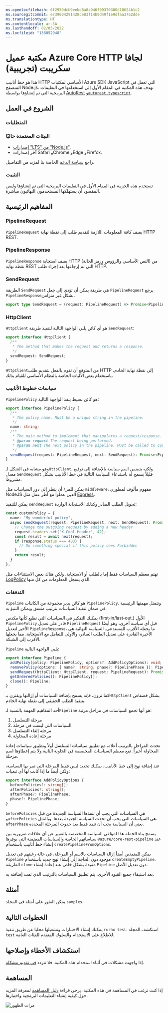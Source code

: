 ```yaml
---
ms.openlocfilehash: 6f2950dcb9eebd8a8a946f99370300d10624b1c2
ms.sourcegitcommit: e739004291428ce83f14b9d49f1e9dfaa3762dde
ms.translationtype: HT
ms.contentlocale: ar-SA
ms.lasthandoff: 02/05/2022
ms.locfileid: "138052948"
---
```

# <a name="azure-core-http-client-library-for-javascript-experimental"></a>مكتبة عميل Azure Core HTTP لجافا سكريبت (تجريبية)

هذا هو خط أنابيب HTTP الأساسي لمكتبات Azure SDK JavaScript التي تعمل في المتصفح Node.js. تهدف هذه المكتبة في المقام الأول إلى استخدامها في التعليمات البرمجية التي تم إنشاؤها بواسطة [AutoRest](https://github.com/Azure/Autorest) و[`autorest.typescript`](https://github.com/Azure/autorest.typescript).

## <a name="getting-started"></a>الشروع في العمل

### <a name="requirements"></a>المتطلبات

### <a name="currently-supported-environments"></a>البيئات المعتمدة حاليًا

- [إصدارات "LTS" من "Node.js"](https://nodejs.org/about/releases/).
- آخر إصدارات Safari وChrome وEdge وFirefox.

راجع [سياسة الدعم](https://github.com/Azure/azure-sdk-for-js/blob/main/SUPPORT.md) الخاصة بنا لمزيد من التفاصيل.

### <a name="installation"></a>التثبيت

تستخدم هذه الحزمة في المقام الأول في التعليمات البرمجية التي تم إنشاؤها وليس المقصود أن يستهلكها المستخدمون النهائيون مباشرة.

## <a name="key-concepts"></a>المفاهيم الرئيسية

### <a name="pipelinerequest"></a>PipelineRequest

`PipelineRequest` يصف كافة المعلومات اللازمة لتقديم طلب إلى نقطة نهاية HTTP REST.

### <a name="pipelineresponse"></a>PipelineResponse

`PipelineResponse` يصف استجابة HTTP (النص الأساسي والرؤوس ورمز الحالة) من نقطة نهاية REST التي تم إرجاعها بعد إجراء طلب HTTP.

### <a name="sendrequest"></a>SendRequest

الطريقة `SendRequest` هي طريقة يمكن أن تؤدي إلى جعل `PipelineRequest` يرجع `PipelineResponse`بشكل غير متزامن.

```ts
export type SendRequest = (request: PipelineRequest) => Promise<PipelineResponse>;
```

### <a name="httpclient"></a>HttpClient

`HttpClient` هو أي كائن يلبي الواجهة التالية لتنفيذ طريقة `SendRequest`:

```ts
export interface HttpClient {
  /**
   * The method that makes the request and returns a response.
   */
  sendRequest: SendRequest;
}
```

`HttpClient`من المتوقع أن تقوم بالفعل بتقديم طلب HTTP إلى نقطة نهاية الخادم، باستخدام بعض الآليات الخاصة بالنظام الأساسي للقيام بذلك.

### <a name="pipeline-policies"></a>سياسات خطوط الأنابيب

`PipelinePolicy` هو كائن بسيط ينفذ الواجهة التالية:

```ts
export interface PipelinePolicy {
  /**
   * The policy name. Must be a unique string in the pipeline.
   */
  name: string;
  /**
   * The main method to implement that manipulates a request/response.
   * @param request The request being performed.
   * @param next The next policy in the pipeline. Must be called to continue the pipeline.
   */
  sendRequest(request: PipelineRequest, next: SendRequest): Promise<PipelineResponse>;
}
```

وهو مشابه في الشكل لـ`HttpClient`، ولكنه يتضمن اسم سياسة بالإضافة إلى توقيع معدل `SendRequest` قليلاً يسمح له باستدعاء السياسة التالية في خط الأنابيب بشكل مشروط.

يمكن للمرء أن ينظر إلى دور السياسات مثل `middleware`، مفهوم مألوف لمطوري NodeJS الذين عملوا مع أطر عمل مثل [Express](https://expressjs.com/).

يمكن للتنفيذ `sendRequest` تحويل الطلب الصادر وكذلك الاستجابة الواردة:

```ts
const customPolicy = {
  name: "My wonderful policy",
  async sendRequest(request: PipelineRequest, next: SendRequest): Promise<PipelineResponse> {
    // Change the outgoing request by adding a new header
    request.headers.set("X-Cool-Header", 42);
    const result = await next(request);
    if (response.status === 403) {
      // Do something special if this policy sees Forbidden
    }
    return result;
  }
};
```

تهتم معظم السياسات فقط إما بالطلب أو الاستجابة، ولكن هناك بعض الاستثناءات مثل [LogPolicy](https://github.com/Azure/azure-sdk-for-js/blob/main/sdk/core/core-rest-pipeline/src/policies/logPolicy.ts) الذي يسجل المعلومات من كل منها.

### <a name="pipelines"></a>التدفقات

`Pipeline` هو كائن يدير مجموعة من الكائنات `PipelinePolicy`. وتتمثل مهمتها الرئيسية في ضمان تنفيذ السياسات بترتيب متسق ويمكن التنبؤ به.

يمكنك التفكير في السياسات التي تطبع كأنها مكدس (first-in/last-out.) الأول `PipelinePolicy` قادر على تعديل `PipelineRequest` قبل أي سياسة أخرى، وهو أيضًا الأخير لتعديل `PipelineResponse`، ما يجعله الأقرب للمستدعي. السياسة النهائية هي الأخيرة القادرة على تعديل الطلب الصادر، والأولى للتعامل مع الاستجابة، مما يجعلها الأقرب إلى الشبكة.

`Pipeline` يلبي الواجهة التالية:

```ts
export interface Pipeline {
  addPolicy(policy: PipelinePolicy, options?: AddPolicyOptions): void;
  removePolicy(options: { name?: string; phase?: PipelinePhase }): PipelinePolicy[];
  sendRequest(httpClient: HttpClient, request: PipelineRequest): Promise<PipelineResponse>;
  getOrderedPolicies(): PipelinePolicy[];
  clone(): Pipeline;
}
```

كما ترون، فإنه يسمح بإضافة السياسات أو إزالتها ويقترن بـ`HttpClient` بشكل فضفاض بتنفيذ الطلب الحقيقي إلى نقطة نهاية الخادم.

أحد المفاهيم المهمة بالنسبة لـ`Pipeline` هو أنها تجمع السياسات في مراحل مرتبة:

1. مرحلة التسلسل
2. السياسات التي ليست في مرحلة
3. مرحلة إلغاء التسلسل
4. مرحلة إعادة المحاولة

تحدث المراحل بالترتيب أعلاه، مع تطبيق سياسات التسلسل أولاً وتطبيق سياسات إعادة المحاولة أخيراً. تقع معظم السياسات المخصصة في الحاوية الثانية ولا يتم إعطاؤها اسم مرحلة.

عند إضافة نهج إلى خط الأنابيب، يمكنك تحديد ليس فقط المرحلة التي تمر بها السياسة، ولكن أيضا ما إذا كانت لها أي تبعيات:

```ts
export interface AddPolicyOptions {
  beforePolicies?: string[];
  afterPolicies?: string[];
  afterPhase?: PipelinePhase;
  phase?: PipelinePhase;
}
```

`beforePolicies` هي السياسات التي يجب أن تنفذها السياسة الجديدة من قبل و`afterPolicies` هي السياسات التي يجب أن تحدث السياسة الجديدة بعدها. وبالمثل، `afterPhase` يعني أن السياسة يجب أن تنفذ فقط بعد حدوث المرحلة المحددة.

يسمح بناء الجملة هذا لمؤلفي السياسة المخصصة بالتعبير عن أي علاقات ضرورية بين سياساتهم الخاصة والسياسات المضمنة التي يوفرها `@azure/core-rest-pipeline` عند إنشاء خط أنابيب باستخدام `createPipelineFromOptions`.

يمكن للمنفذين أيضاً إزالة السياسات بالاسم أو المرحلة، في حالة رغبتهم في تعديل `Pipeline` موجود دون الحاجة إلى إنشاء نهج جديد باستخدام `createEmptyPipeline`. الطريقة `clone` مفيدة بشكل خاص عند إعادة إنشاء `Pipeline` دون تعديل الأصل.

بعد استيفاء جميع القيود الأخرى، يتم تطبيق السياسات بالترتيب الذي تمت إضافته به.

## <a name="examples"></a>أمثلة

يمكن العثور على أمثلة في المجلد `samples`.

## <a name="next-steps"></a>الخطوات التالية

يمكنك إنشاء الاختبارات وتشغيلها محليا عن طريق تنفيذ `rushx test`. استكشف المجلد `test` للاطلاع على الاستخدام والسلوك المتقدم للفئات العامة.

## <a name="troubleshooting"></a>استكشاف الأخطاء وإصلاحها

إذا واجهت مشكلات في أثناء استخدام هذه المكتبة، فلا تتردد [في تقديم مشكلة](https://github.com/Azure/azure-sdk-for-js/issues/new).

## <a name="contributing"></a>المساهمة

إذا كنت ترغب في المساهمة في هذه المكتبة، يرجى قراءة [دليل المساهمة](https://github.com/Azure/azure-sdk-for-js/blob/main/CONTRIBUTING.md) لمعرفة المزيد حول كيفية إنشاء التعليمات البرمجية واختبارها.

![مرات الظهور](https://azure-sdk-impressions.azurewebsites.net/api/impressions/azure-sdk-for-js%2Fsdk%2Fcore%2Fcore-rest-pipeline%2FREADME.png)
